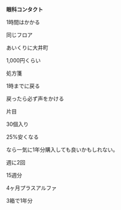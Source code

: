 **眼科コンタクト**

  

1時間はかかる

  

同じフロア

あいくりに大井町

  

1,000円くらい

  

処方箋

  

  

1時までに戻る

戻ったら必ず声をかける

  

  

片目

30個入り

  

25%安くなる

なら一気に1年分購入しても良いかもしれない。

  

週に2回

  

15週分

4ヶ月プラスアルファ

  

3箱で1年分
